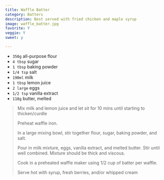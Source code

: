 ```yaml
---
title: Waffle Batter 
category: Batters
description: Best served with fried chicken and maple syrup
image: waffle_batter.jpg
favorite: Y
veggie: Y
sweet: y 

--- 
```

* `350g` all-purpose flour
* `4 tbsp` sugar
* `1 tbsp` baking powder
* `1/4 tsp` salt
* `190ml` milk
* `1 tbsp` lemon juice
* `2 large` eggs
* `1/2 tsp` vanilla extract
* `110g` butter, melted
 
> Mix milk and lemon juice and let sit for 10 mins until starting to thicken/curdle
>
> Preheat waffle iron.
>
> In a large mixing bowl, stir together flour, sugar, baking powder, and salt.
>
> Pour in milk mixture, eggs, vanilla extract, and melted butter. Stir until well combined. Mixture should be thick and viscous.
>
> Cook in a preheated waffle maker using 1/2 cup of batter per waffle.
>
> Serve hot with syrup, fresh berries, and/or whipped cream
